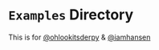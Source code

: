 # `Examples` Directory
This is for [@ohlookitsderpy](https://github.com/ohlookitsderpy) & [@iamhansen](https://github.com/iamhansen)
